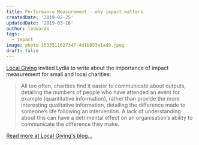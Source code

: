 ```yaml
---
title: Performance Measurement - why impact matters
createdDate: '2019-02-25'
updatedDate: '2019-03-16'
author: ledwards
tags:
  - impact
image: photo-1533511627347-4d1b893e1ad9.jpeg
draft: false
---
```


[Local Giving](https://localgiving.org/) invited Lydia to write about the importance of impact measurement for small and local charities:

> All too often, charities find it easier to communicate about outputs, detailing the numbers of people who have attended an event for example (quantitative information), rather than provide the more interesting qualitative information, detailing the difference made to someone’s life following an intervention. A lack of understanding about this can have a detrimental effect on an organisation’s ability to communicate the difference they make.

[Read more at Local Giving's blog...](https://blog.localgiving.org/blogs/110/314/performance-measurement-why-impact-matters)
